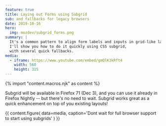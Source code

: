```yaml
---
feature: true
title: Laying out Forms using Subgrid
sub: and fallbacks for legacy browsers
date: 2019-10-16
hero:
  img: mozdev/subgrid_forms.png
summary: |
  It's a common pattern to align form labels and inputs in grid-like layout.
  I'll show you how to do it quickly using CSS subgrid,
  with several quick fallbacks.
media:
  - iframe: https://www.youtube.com/embed/gmQlK3kRft4
    width: 560
    height: 315
---
```

{% import "content.macros.njk" as content %}

Subgrid will be available in Firefox 71 (Dec 3),
and you can use it already in Firefox Nightly --
but there's no need to wait.
Subgrid works great as a quick enhancement on top of you existing layouts!

{{ content.figure(
  data=media,
  caption='Dont wait for full browser support to start using subgrids'
) }}
